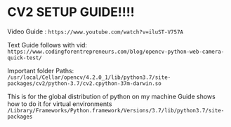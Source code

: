 
# CV2 SETUP GUIDE!!!!

Video Guide : ``` https://www.youtube.com/watch?v=iluST-V757A ```

Text Guide follows with vid: ``` https://www.codingforentrepreneurs.com/blog/opencv-python-web-camera-quick-test/ ```

Important folder Paths:
``` /usr/local/Cellar/opencv/4.2.0_1/lib/python3.7/site-packages/cv2/python-3.7/cv2.cpython-37m-darwin.so ```


This is for the global distribution of python on my machine
Guide shows how to do it for virtual environments
``` /Library/Frameworks/Python.framework/Versions/3.7/lib/python3.7/site-packages ```
